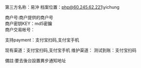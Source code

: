 第三方名称：易沖 
档案位置：php@60.245.62.221\yichung
 
商户号:商户提供的商户号  
商户密钥KEY：md5密鑰  
商户交易帐号：
 
支持payment：支付宝扫码,支付宝手机
 
现有渠道：支付宝扫码,支付宝手机
维护渠道：
测试到账：支付宝扫码

備註:要去後台設置異步通知地址